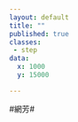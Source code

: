 ```yaml
---
layout: default
title: ""
published: true
classes:
 - step
data:
  x: 1000
  y: 15000

---
```


#網芳#


